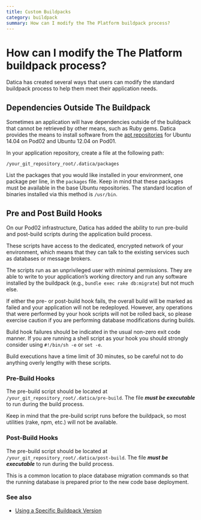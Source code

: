 ```yaml
---
title: Custom Buildpacks
category: buildpack
summary: How can I modify the The Platform buildpack process?
---
```


# How can I modify the The Platform buildpack process?

Datica has created several ways that users can modify the standard buildpack process to help them meet their application needs.

## Dependencies Outside The Buildpack

Sometimes an application will have dependencies outside of the buildpack that cannot be retrieved by other means, such as Ruby gems. Datica provides the means to install software from the [apt repositories](https://en.wikipedia.org/wiki/Advanced_Packaging_Tool) for Ubuntu 14.04 on Pod02 and Ubuntu 12.04 on Pod01.

In your application repository, create a file at the following path:

`/your_git_repository_root/.datica/packages`

List the packages that you would like installed in your environment, one package per line, in the `packages` file. Keep in mind that these packages must be available in the base Ubuntu repositories. The standard location of binaries installed via this method is `/usr/bin`.

## Pre and Post Build Hooks

On our Pod02 infrastructure, Datica has added the ability to run pre-build and post-build scripts during the application build process.

These scripts have access to the dedicated, encrypted network of your environment, which means that they can talk to the existing services such as databases or message brokers.

The scripts run as an unprivileged user with minimal permissions. They are able to write to your application’s working directory and run any software installed by the buildpack (e.g., `bundle exec rake db:migrate`) but not much else.

If either the pre- or post-build hook fails, the overall build will be marked as failed and your application will not be redeployed. However, any operations that were performed by your hook scripts will not be rolled back, so please exercise caution if you are performing database modifications during builds.

Build hook failures should be indicated in the usual non-zero exit code manner. If you are running a shell script as your hook you should strongly consider using `#!/bin/sh -e` or `set -e`.

Build executions have a time limit of 30 minutes, so be careful not to do anything overly lengthy with these scripts.

### Pre-Build Hooks

The pre-build script should be located at `/your_git_repository_root/.datica/pre-build`. The file ***must be executable*** to run during the build process.

Keep in mind that the pre-build script runs before the buildpack, so most utilities (rake, npm, etc.) will not be available.

### Post-Build Hooks

The pre-build script should be located at `/your_git_repository_root/.datica/post-build`. The file ***must be executable*** to run during the build process.

This is a common location to place database migration commands so that the running database is prepared prior to the new code base deployment.

### See also

* [Using a Specific Buildpack Version](/compliant-cloud/articles/buildpacks-pinning)

